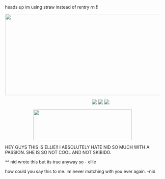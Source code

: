 heads up im using straw instead of rentry rn !!

<p align="center">
  <img width="600" height="265" src="https://files.catbox.moe/h07bxe.png">
</p>


&emsp; &emsp;&emsp; &emsp; &emsp; &emsp; &emsp; &emsp; &emsp; &emsp; &emsp; &emsp; &emsp; &emsp; &emsp; &emsp; [<img src="https://files.catbox.moe/5pbvcu.png">](https://zoeazyonme.straw.page) [<img src="https://files.catbox.moe/0py9ku.png">](https://zoeazyonme.straw.page) [<img src="https://files.catbox.moe/3msaih.png">](https://pronouns.cc/@violyn)

<p align="center">
  <img width="320" height="100" src="https://spotify-github-profile.kittinanx.com/api/view?uid=cc7ruoqolcp0f2nf5f1txlivi&cover_image=true&theme=natemoo-re&show_offline=true&background_color=121212&interchange=false&bar_color_cover=true&bar_color=53b14f)](https://github.com/kittinan/spotify-github-profile)](https://spotify-github-profile.kittinanx.com/api/view?uid=cc7ruoqolcp0f2nf5f1txlivi&redirect=true)">
</p>


HEY GUYS THIS IS ELLIE!! I ABSOLUTELY HATE NID SO MUCH WITH A PASSION. SHE IS SO NOT COOL AND NOT SKIBIDO.

^^ nid wrote this but its true anyway so - ellie

how could you say this to me. im never matching with you ever again. -nid
